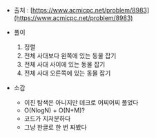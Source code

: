 - 출처 : [https://www.acmicpc.net/problem/8983](https://www.acmicpc.net/problem/8983)

- 풀이
    1. 정렬
    2. 전체 사대보다 왼쪽에 있는 동물 잡기
    3. 전체 사대 사이에 있는 동물 잡기
    4. 전체 사대 오른쪽에 있는 동물 잡기

- 소감
    - 이진 탐색은 아니지만 데크로 어찌어찌 풀었다
    - O(NlogN) + O(N+M)?
    - 코드가 지저분하다
    - 그냥 한글로 한 번 짜봤다